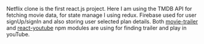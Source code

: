 
Netflix clone is the first react.js project. Here I am using the TMDB API for fetching movie data, for state manage I using redux. Firebase used for user signUp/signIn and also storing user selected plan details. Both [movie-trailer](https://www.npmjs.com/package/movie-trailer) and [react-youtube](https://www.npmjs.com/package/react-youtube) npm modules are using for finding trailer and play in youTube.
